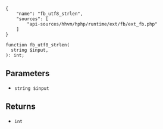 ``` yamlmeta
{
    "name": "fb_utf8_strlen",
    "sources": [
        "api-sources/hhvm/hphp/runtime/ext/fb/ext_fb.php"
    ]
}
```




``` Hack
function fb_utf8_strlen(
  string $input,
): int;
```




## Parameters




+ ` string $input `




## Returns




* ` int `
<!-- HHAPIDOC -->
